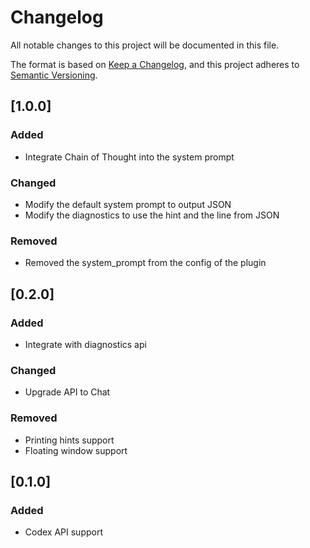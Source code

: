 # Changelog

All notable changes to this project will be documented in this file.

The format is based on [Keep a Changelog](https://keepachangelog.com/en/1.0.0/),
and this project adheres to [Semantic Versioning](https://semver.org/spec/v2.0.0.html).

## [1.0.0]

### Added

- Integrate Chain of Thought into the system prompt

### Changed

- Modify the default system prompt to output JSON
- Modify the diagnostics to use the hint and the line from JSON

### Removed

- Removed the system_prompt from the config of the plugin

## [0.2.0]

### Added

- Integrate with diagnostics api

### Changed

- Upgrade API to Chat

### Removed

- Printing hints support
- Floating window support

## [0.1.0]

### Added

- Codex API support


